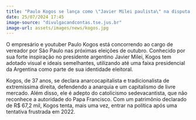 ```yaml
---
title: "Paulo Kogos se lança como \"Javier Milei paulista\" na disputa pela câmara municipal de São Paulo"
date: 25/07/2024 17:45
image-source: "divulgacandcontas.tse.jus.br"
image-url: assets/images/news/kogos.jpg
---
```


O empresário e youtuber Paulo Kogos está concorrendo ao cargo de vereador por São Paulo nas próximas eleições de outubro. Conhecido por sua forte inspiração no presidente argentino Javier Milei, Kogos tem adotado visual e ideais semelhantes, utilizando até uma faixa presidencial da Argentina como parte de sua identidade eleitoral.

Kogos, de 37 anos, se declara anarcocapitalista e tradicionalista de extremíssima direita, defendendo a anarquia e um capitalismo de livre mercado. Além disso, ele é adepto do catolicismo sedevacantista, que não reconhece a autoridade do Papa Francisco. Com um patrimônio declarado de R$ 67,2 mil, Kogos tenta, mais uma vez, entrar na política após uma tentativa frustrada em 2022.
